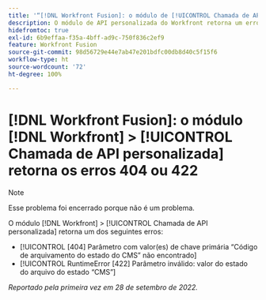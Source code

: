 ```yaml
---
title: '“[!DNL Workfront Fusion]: o módulo de [!UICONTROL Chamada de API personalizada] do  [!DNL Workfront]  retorna os erros 404 ou 422”'
description: O módulo de API personalizada do Workfront retorna um erro.
hidefromtoc: true
exl-id: 6b9effaa-f35a-4bff-ad9c-750f836c2ef9
feature: Workfront Fusion
source-git-commit: 98d56729e44e7ab47e201bdfc00db8d40c5f15f6
workflow-type: ht
source-wordcount: '72'
ht-degree: 100%

---
```


# [!DNL Workfront Fusion]: o módulo [!DNL Workfront] > [!UICONTROL Chamada de API personalizada] retorna os erros 404 ou 422

>[!NOTE]
>
>Esse problema foi encerrado porque não é um problema.

O módulo [!DNL Workfront] > [!UICONTROL Chamada de API personalizada] retorna um dos seguintes erros:

* [!UICONTROL [404] Parâmetro com valor(es) de chave primária “Código de arquivamento do estado do CMS” não encontrado]
* [!UICONTROL RuntimeError [422] Parâmetro inválido: valor do estado do arquivo do estado “CMS”]

_Reportado pela primeira vez em 28 de setembro de 2022._
